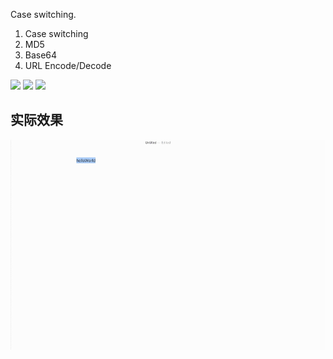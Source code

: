 Case switching.

1. Case switching
2. MD5
3. Base64
4. URL Encode/Decode


![](https://img.shields.io/badge/version-v0.7-green?style=for-the-badge)
[![](https://img.shields.io/badge/download-click-blue?style=for-the-badge)](https://github.com/alanhg/alfred-workflows/raw/master/string-manipulation/String%20Manipulation.alfredworkflow)
[![](https://img.shields.io/badge/plist-link-important?style=for-the-badge)](https://raw.githubusercontent.com/alanhg/alfred-workflows/master/string-manipulation/src/info.plist)


<!-- more -->


## 实际效果

![](./screenshot.gif)
